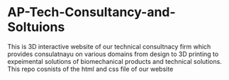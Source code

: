 # AP-Tech-Consultancy-and-Soltuions
This is 3D interactive website of our technical consultnacy firm which provides consulatnayu on various domains from design to 3D printing to expeimental solutions of biomechanical products and technical solutions. This repo cosnists of the html and css file of our website
